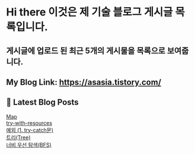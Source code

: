 # Hi there 이것은 제 기술 블로그 게시글 목록입니다.
## 게시글에 업로드 된 최근 5개의 게시물을 목록으로 보여줍니다.

## My Blog Link: https://asasia.tistory.com/

## 📕 Latest Blog Posts

<a href=https://asasia.tistory.com/54>Map</a></br><a href=https://asasia.tistory.com/53>try-with-resources</a></br><a href=https://asasia.tistory.com/52>예외 (1. try-catch문)</a></br><a href=https://asasia.tistory.com/50>트리(Tree)</a></br><a href=https://asasia.tistory.com/49>너비 우선 탐색(BFS)</a></br>